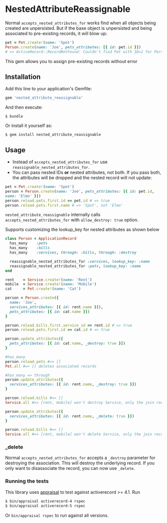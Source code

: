 # NestedAttributeReassignable

Normal `accepts_nested_attributes_for` works find when all objects being
created are unpersisted. But if the base object is unpersisted and being
associated to pre-existing records, it will blow up:

```ruby
pet = Pet.create!(name: 'Spot')
Person.create(name: 'Joe', pets_attributes: [{ id: pet.id }])
# => ActiveRecord::RecordNotFound: Couldn't find Pet with ID=1 for Person with ID=
```

This gem allows you to assign pre-existing records without error

## Installation

Add this line to your application's Gemfile:

```ruby
gem 'nested_attribute_reassignable'
```

And then execute:

    $ bundle

Or install it yourself as:

    $ gem install nested_attribute_reassignable

## Usage

* Instead of `accepts_nested_attributes_for` use
  `reassignable_nested_attributes_for`.
* You can pass nested IDs **or** nested attributes, not both. If you
  pass both, the attributes will be dropped and the nested record will
not update:

```ruby
pet = Pet.create!(name: 'Spot')
person = Person.create(name: 'Joe', pets_attributes: [{ id: pet.id,
name: 'Elmo' }])
person.reload.pets.first.id == pet.id # => true
person.reload.pets.first.name # => 'Spot', not 'Elmo'
```

`nested_attribute_reassignable` internally calls `accepts_nested_attributes_for`
with `allow_destroy: true` option.

Supports customizing the lookup_key for nested attributes as shown below

```ruby
class Person < ApplicationRecord
  has_many    :pets
  has_many    :bills
  has_many    :services, through: :bills, through: :destroy

  reassignable_nested_attributes_for :services, lookup_key: :name
  reassignable_nested_attributes_for :pets, lookup_key: :name
end

rent    = Service.create!(name: 'Rent')
mobile  = Service.create!(name: 'Mobile')
cat     = Pet.create!(name: 'Cat')

person = Person.create({
  name: 'Joe', 
  services_attributes: [{ id: rent.name }]),
  pets_attributes: [{ id: cat.name }])
}

person.reload.bills.first.service_id == rent.id # => true
person.reload.pets.first.id == cat.id # => true

person.update_attributes({
  pets_attributes: [{ id: cat.name, _destroy: true }])
}

#has_many 
person.reload.pets #=> []
Pet.all #=> [] deletes associated records

#has_many => through
person.update_attributes({
  services_attributes: [{ id: rent.name, _destroy: true }])
}

person.reload.bills #=> []
Service.all #=> [rent, mobile] won't destroy Service, only the join record

person.update_attributes({
  services_attributes: [{ id: rent.name, _delete: true }])
}

person.reload.bills #=> []
Service.all #=> [rent, mobile] won't delete Service, only the join record
```


### _delete

Normal `accepts_nested_attributes_for` accepts a `_destroy` parameter
for destroying the association. This will destroy the underlying record.
If you only want to disassociate the record, you can now use `_delete`.

### Running the tests

This library uses [appraisal](https://github.com/thoughtbot/appraisal) to test against activerecord >= 4.1. Run

```bash
$ bin/appraisal activerecord-4 rspec
$ bin/appraisal activerecord-5 rspec
```

Or `bin/appraisal rspec` to run against all versions.
